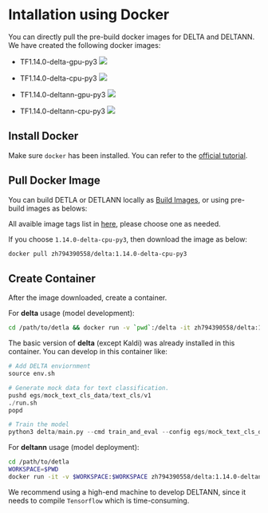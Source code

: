 # Intallation using Docker

You can directly pull the pre-build docker images for DELTA and DELTANN. We have created the following docker images:

- TF1.14.0-delta-gpu-py3 [![](https://images.microbadger.com/badges/image/zh794390558/delta:1.14.0-delta-gpu-py3.svg)](https://hub.docker.com/r/zh794390558/delta)

- TF1.14.0-delta-cpu-py3 [![](https://images.microbadger.com/badges/image/zh794390558/delta:1.14.0-delta-cpu-py3.svg)](https://hub.docker.com/r/zh794390558/delta)

- TF1.14.0-deltann-gpu-py3 [![](https://images.microbadger.com/badges/image/zh794390558/delta:1.14.0-deltann-gpu-py3.svg)](https://hub.docker.com/r/zh794390558/delta)

- TF1.14.0-deltann-cpu-py3 [![](https://images.microbadger.com/badges/image/zh794390558/delta:1.14.0-deltann-cpu-py3.svg)](https://hub.docker.com/r/zh794390558/delta)



## Install Docker

Make sure `docker` has been installed. You can refer to the [official tutorial](https://docs.docker.com/install/).

## Pull Docker Image

You can build DETLA or DETLANN locally as [Build Images](#build-images),
or using pre-build images as belows:

All avaible image tags list in [here](https://cloud.docker.com/repository/docker/zh794390558/delta/tags),
please choose one as needed.

If you choose `1.14.0-delta-cpu-py3`, then download the image as below:

```bash
docker pull zh794390558/delta:1.14.0-delta-cpu-py3
```

## Create Container

After the image downloaded, create a container.

For **delta** usage (model development):

```bash
cd /path/to/detla && docker run -v `pwd`:/delta -it zh794390558/delta:1.14.0-delta-cpu-py3 /bin/bash
```

The basic version of **delta** (except Kaldi) was already installed in this container. You can develop in this container like:

```python
# Add DELTA enviornment
source env.sh

# Generate mock data for text classification.
pushd egs/mock_text_cls_data/text_cls/v1
./run.sh
popd

# Train the model
python3 delta/main.py --cmd train_and_eval --config egs/mock_text_cls_data/text_cls/v1/config/han-cls.yml
```

For **deltann** usage (model deployment):

```bash
cd /path/to/detla 
WORKSPACE=$PWD
docker run -it -v $WORKSPACE:$WORKSPACE zh794390558/delta:1.14.0-deltann-cpu-py3 /bin/bash
```

We recommend using a high-end machine to develop DELTANN, since it needs to compile
`Tensorflow` which is time-consuming.

